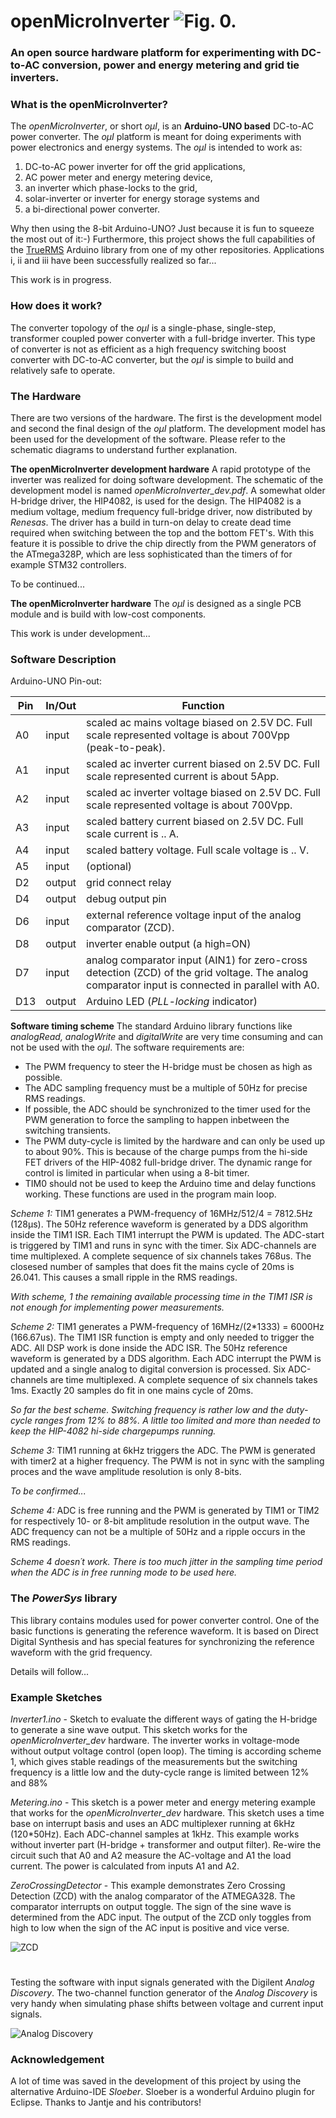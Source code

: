 # openMicroInverter ![ Fig. 0.](figures/oshw-logo-100-px.png  "oshw logo.")
### An open source hardware platform for experimenting with DC-to-AC conversion, power and energy metering and grid tie inverters.

### What is the openMicroInverter?
The *openMicroInverter*, or short *oμI*, is an **Arduino-UNO based** DC-to-AC power converter. The *oμI* platform is meant for doing experiments with power electronics and energy systems. The *oμI* is intended to work as:

1. DC-to-AC power inverter for off the grid applications,
2. AC power meter and energy metering device,
3. an inverter which phase-locks to the grid,
4. solar-inverter or inverter for energy storage systems and
5. a bi-directional power converter.

Why then using the 8-bit Arduino-UNO? Just because it is fun to squeeze the most out of it:-) Furthermore, this project shows the full capabilities of the [TrueRMS](https://github.com/MartinStokroos/TrueRMS) Arduino library from one of my other repositories. Applications i, ii and iii have been successfully realized so far...

This work is in progress.

### How does it work?
The converter topology of the *oμI* is a single-phase, single-step, transformer coupled power converter with a full-bridge inverter. This type of converter is not as efficient as a high frequency switching boost converter with DC-to-AC converter, but the *oμI* is simple to build and relatively safe to operate.

### The Hardware
There are two versions of the hardware. The first is the development model and second the final design of the *oμI* platform. The development model has been used for the development of the software. Please refer to the schematic diagrams to understand further explanation.

**The openMicroInverter development hardware**
A rapid prototype of the inverter was realized for doing software development. The schematic of the development model is named *openMicroInverter_dev.pdf*.
A somewhat older H-bridge driver, the HIP4082, is used for the design. The HIP4082 is a medium voltage, medium frequency full-bridge driver, now distributed by *Renesas*. The driver has a build in turn-on delay to create dead time required when switching between the top and the bottom FET's. With this feature it is possible to drive the chip directly from the PWM generators of the ATmega328P, which are less sophisticated than the timers of for example STM32 controllers.

To be continued...

**The openMicroInverter hardware**
The *oμI* is designed as a single PCB module and is build with low-cost components.
 
This work is under development...

### Software Description
Arduino-UNO Pin-out:

Pin | In/Out | Function
--- | ------ | --------
A0 | input | scaled ac mains voltage biased on 2.5V DC. Full scale represented voltage is about 700Vpp (peak-to-peak).
A1 | input | scaled ac inverter current biased on 2.5V DC. Full scale represented current is about 5App.
A2 | input | scaled ac inverter voltage biased on 2.5V DC. Full scale represented voltage is about 700Vpp.
A3 | input | scaled battery current biased on 2.5V DC. Full scale current is .. A.
A4 | input | scaled battery voltage. Full scale voltage is .. V.
A5 | input | (optional)
D2 | output | grid connect relay
D4 | output | debug output pin
D6 | input | external reference voltage input of the analog comparator (ZCD).
D8 | output | inverter enable output (a high=ON)
D7 | input | analog comparator input (AIN1) for zero-cross detection (ZCD) of the grid voltage. The analog comparator input is connected in parallel with A0.
D13 | output | Arduino LED (*PLL-locking* indicator)

**Software timing scheme**
The standard Arduino library functions like *analogRead, analogWrite* and *digitalWrite* are very time consuming and can not be used with the *oμI*. The software requirements are:

* The PWM frequency to steer the H-bridge must be chosen as high as possible.
* The ADC sampling frequency must be a multiple of 50Hz for precise RMS readings.
* If possible, the ADC should be synchronized to the timer used for the PWM generation to force the sampling to happen inbetween the switching transients.
* The PWM duty-cycle is limited by the hardware and can only be used up to about 90%. This is because of the charge pumps from the hi-side FET drivers of the HIP-4082 full-bridge driver. The dynamic range for control is limited in particular when using a 8-bit timer.
* TIM0 should not be used to keep the Arduino time and delay functions working. These functions are used in the program main loop.

*Scheme 1:*
TIM1 generates a PWM-frequency of 16MHz/512/4 = 7812.5Hz (128μs). The 50Hz reference waveform is generated by a DDS algorithm inside the TIM1 ISR. Each TIM1 interrupt the PWM is updated. The ADC-start is triggered by TIM1 and runs in sync with the timer. Six ADC-channels are time multiplexed. A complete sequence of six channels takes 768us. The closesed number of samples that does fit the mains cycle of 20ms is 26.041. This causes a small ripple in the RMS readings.

*With scheme, 1 the remaining available processing time in the TIM1 ISR is not enough for implementing power measurements.*

*Scheme 2:*
TIM1 generates a PWM-frequency of 16MHz/(2*1333) = 6000Hz (166.67us). The TIM1 ISR function is empty and only needed to trigger the ADC. All DSP work is done inside the ADC ISR.
The 50Hz reference waveform is generated by a DDS algorithm. Each ADC interrupt the PWM is updated and a single analog to digital conversion is processed. Six ADC-channels are time multiplexed. A complete sequence of six channels takes 1ms. Exactly 20 samples do fit in one mains cycle of 20ms.

*So far the best scheme. Switching frequency is rather low and the duty-cycle ranges from 12% to 88%. A little too limited and more than needed to keep the HIP-4082 hi-side chargepumps running.*

*Scheme 3:*
TIM1 running at 6kHz triggers the ADC. The PWM is generated with timer2 at a higher frequency. The PWM is not in sync with the sampling proces and the wave amplitude resolution is only 8-bits.

*To be confirmed...*

*Scheme 4:*
ADC is free running and the PWM is generated by TIM1 or TIM2 for respectively 10- or 8-bit amplitude resolution in the output wave. The ADC frequency can not be a multiple of 50Hz and a ripple occurs in the RMS readings.

*Scheme 4 doesn´t work. There is too much jitter in the sampling time period when the ADC is in free running mode to be used here.*

### The *PowerSys* library
This library contains modules used for power converter control. One of the basic functions is generating the reference waveform. It is based on Direct Digital Synthesis and has special features for synchronizing the reference waveform with the grid frequency.

Details will follow...

### Example Sketches
*Inverter1.ino* - Sketch to evaluate the different ways of gating the H-bridge to generate a sine wave output. This sketch works for the *openMicroInverter_dev* hardware. The inverter works in voltage-mode without output voltage control (open loop). The timing is according scheme 1, which gives stable readings of the measurements but the switching frequency is a little low and the duty-cycle range is limited between 12% and 88%

*Metering.ino* - This sketch is a power meter and energy metering example that works for the *openMicroInverter_dev* hardware.
This sketch uses a time base on interrupt basis and uses an ADC multiplexer running at 6kHz (120*50Hz). Each ADC-channel samples at 1kHz. This example works without inverter part (H-bridge + transformer and output filter). Re-wire the circuit such that A0 and A2 measure the AC-voltage and A1 the load current. The power is calculated from inputs A1 and A2.

*ZeroCrossingDetector* - This example demonstrates Zero Crossing Detection (ZCD) with the analog comparator of the ATMEGA328. The comparator interrupts on output toggle. The sign of the sine wave is determined from the ADC input. The output of the ZCD only toggles from high to low when the sign of the AC input is positive and vice verse.

![ZCD](figures/SCR_comparator.GIF  "ZCD in and output signals")

#

Testing the software with input signals generated with the Digilent *Analog Discovery*.
The two-channel function generator of the *Analog Discovery* is very handy when simulating phase shifts between voltage and current input signals.

![Analog Discovery](figures/AnalogDiscovery.jpg  "Testing with the Analog Discovery.")

### Acknowledgement
A lot of time was saved in the development of this project by using the alternative Arduino-IDE *Sloeber*. Sloeber is a wonderful Arduino plugin for Eclipse. Thanks to Jantje and his contributors!
